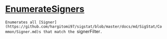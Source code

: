 # [EnumerateSigners](./IDataSetLoader-100663881.md)

`Enumerates all [Signer](https://github.com/hargitomi97/sigstat/blob/master/docs/md/SigStat/Common/Signer.md)s that match the `signerFilter`.`
